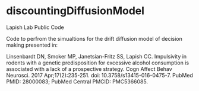 # discountingDiffusionModel
Lapish Lab Public Code

Code to perfrom the simualtions for the drift diffusion model of decision making presented in:

Linsenbardt DN, Smoker MP, Janetsian-Fritz SS, Lapish CC. 
Impulsivity in rodents with a genetic predisposition for excessive alcohol consumption is associated with a lack of a prospective strategy. 
Cogn Affect Behav Neurosci. 2017 Apr;17(2):235-251. doi: 10.3758/s13415-016-0475-7. 
PubMed PMID: 28000083;
PubMed Central PMCID: PMC5366085.
